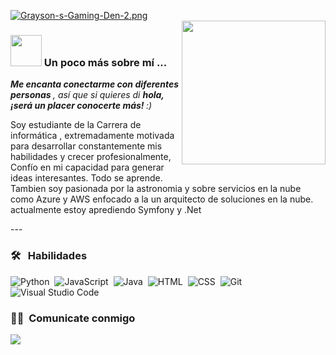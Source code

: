 [![Grayson-s-Gaming-Den-2.png](https://i.postimg.cc/pT14kpr3/Grayson-s-Gaming-Den-2.png)](https://postimg.cc/1nwv3RpK)</br>
<img  align = 'right' src='https://i.postimg.cc/sgvrZzLx/Astro-modified.png' border='0' width = "230">
### <img src = "https://media.giphy.com/media/VgCDAzcKvsR6OM0uWg/giphy.gif" width = "50"> Un poco más sobre mí ...  

 <em> <b> Me encanta conectarme con diferentes personas </b>, así que si quieres di <b> hola, ¡será un placer conocerte más! </b> :) </em>
<p>Soy estudiante de la Carrera de informática , extremadamente motivada para desarrollar constantemente mis habilidades y crecer profesionalmente, Confío en mi capacidad para generar ideas interesantes. Todo se aprende.</br>
Tambien soy pasionada por la astronomia y sobre servicios en la nube como Azure y AWS enfocado a la un arquitecto de soluciones en la nube. </br>
actualmente estoy aprediendo Symfony y .Net</p>
---

### 🛠 &nbsp; Habilidades

![Python](https://img.shields.io/badge/-Python-05122A?style=flat&logo=python)&nbsp;
![JavaScript](https://img.shields.io/badge/-JavaScript-05122A?style=flat&logo=javascript)&nbsp;
![Java](https://img.shields.io/badge/-Java-05122A?style=flat&logo=Java&logoColor=FFA518)&nbsp;
![HTML](https://img.shields.io/badge/-HTML-05122A?style=flat&logo=HTML5)&nbsp;
![CSS](https://img.shields.io/badge/-CSS-05122A?style=flat&logo=CSS3&logoColor=1572B6)&nbsp;
![Git](https://img.shields.io/badge/-Git-05122A?style=flat&logo=git)&nbsp;
![Visual Studio Code](https://img.shields.io/badge/-Visual%20Studio%20Code-05122A?style=flat&logo=visual-studio-code&logoColor=007ACC)&nbsp;

</p>

### 🤝🏻 &nbsp;Comunicate conmigo

<p align="center">
  
<a href="https://www.linkedin.com/in/jhenny-jimena-callapa-quispe-97236b115/"><img src="https://img.shields.io/twitter/follow/jhen852?style=social"/></a>
</p>
